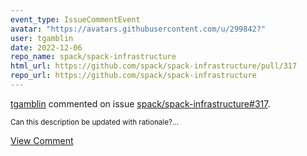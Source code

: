 ```yaml
---
event_type: IssueCommentEvent
avatar: "https://avatars.githubusercontent.com/u/299842?"
user: tgamblin
date: 2022-12-06
repo_name: spack/spack-infrastructure
html_url: https://github.com/spack/spack-infrastructure/pull/317
repo_url: https://github.com/spack/spack-infrastructure
---
```


<a href='https://github.com/tgamblin' target='_blank'>tgamblin</a> commented on issue <a href='https://github.com/spack/spack-infrastructure/pull/317' target='_blank'>spack/spack-infrastructure#317</a>.

<small>Can this description be updated with rationale?...</small>

<a href='https://github.com/spack/spack-infrastructure/pull/317' target='_blank'>View Comment</a>